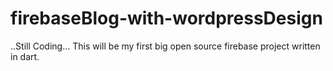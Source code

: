 # firebaseBlog-with-wordpressDesign
..Still Coding...
This will be my first big open source firebase project written in dart.

